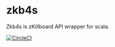# zkb4s
Zkb4s is zKillboard API wrapper for scala.

[![CircleCI](https://circleci.com/gh/greg2010/zkb4s.svg?style=svg)](https://circleci.com/gh/greg2010/zkb4s)

